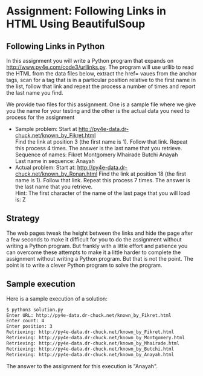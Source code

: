 # Assignment: Following Links in HTML Using BeautifulSoup
## Following Links in Python
In this assignment you will write a Python program that expands on http://www.py4e.com/code3/urllinks.py. The program will use urllib to read the HTML from the data files below, extract the href= vaues from the anchor tags, scan for a tag that is in a particular position relative to the first name in the list, follow that link and repeat the process a number of times and report the last name you find.

We provide two files for this assignment. One is a sample file where we give you the name for your testing and the other is the actual data you need to process for the assignment

- Sample problem: Start at http://py4e-data.dr-chuck.net/known_by_Fikret.html  
Find the link at position 3 (the first name is 1). Follow that link. Repeat this process 4 times. The answer is the last name that you retrieve.  
Sequence of names: Fikret Montgomery Mhairade Butchi Anayah   
Last name in sequence: Anayah  
- Actual problem: Start at: http://py4e-data.dr-chuck.net/known_by_Ronan.html
Find the link at position 18 (the first name is 1). Follow that link. Repeat this process 7 times. The answer is the last name that you retrieve.  
Hint: The first character of the name of the last page that you will load is: Z  
## Strategy
The web pages tweak the height between the links and hide the page after a few seconds to make it difficult for you to do the assignment without writing a Python program. But frankly with a little effort and patience you can overcome these attempts to make it a little harder to complete the assignment without writing a Python program. But that is not the point. The point is to write a clever Python program to solve the program.

## Sample execution

Here is a sample execution of a solution:
```html
$ python3 solution.py
Enter URL: http://py4e-data.dr-chuck.net/known_by_Fikret.html
Enter count: 4
Enter position: 3
Retrieving: http://py4e-data.dr-chuck.net/known_by_Fikret.html
Retrieving: http://py4e-data.dr-chuck.net/known_by_Montgomery.html
Retrieving: http://py4e-data.dr-chuck.net/known_by_Mhairade.html
Retrieving: http://py4e-data.dr-chuck.net/known_by_Butchi.html
Retrieving: http://py4e-data.dr-chuck.net/known_by_Anayah.html
```
The answer to the assignment for this execution is "Anayah".
